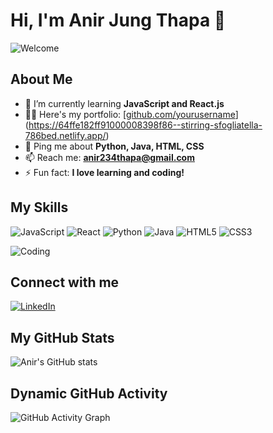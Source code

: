 # Hi, I'm Anir Jung Thapa 👋

![Welcome](https://media.giphy.com/media/kBZ212yGzFaxgkSIKW/giphy.gif)

## About Me
- 🌱 I’m currently learning **JavaScript and React.js**
- 👨‍💻 Here's my portfolio: [[github.com/yourusername](https://github.com/yourusername)](https://64ffe182ff91000008398f86--stirring-sfogliatella-786bed.netlify.app/)
- 💬 Ping me about **Python, Java, HTML, CSS**
- 📫 Reach me: **anir234thapa@gmail.com**
- ⚡ Fun fact: **I love learning and coding!**

## My Skills
![JavaScript](https://img.shields.io/badge/-JavaScript-F7DF1E?style=for-the-badge&logo=javascript&logoColor=black)
![React](https://img.shields.io/badge/-React-61DAFB?style=for-the-badge&logo=react&logoColor=black)
![Python](https://img.shields.io/badge/-Python-3776AB?style=for-the-badge&logo=python&logoColor=white)
![Java](https://img.shields.io/badge/-Java-007396?style=for-the-badge&logo=java&logoColor=white)
![HTML5](https://img.shields.io/badge/-HTML5-E34F26?style=for-the-badge&logo=html5&logoColor=white)
![CSS3](https://img.shields.io/badge/-CSS3-1572B6?style=for-the-badge&logo=css3&logoColor=white)

![Coding](https://media.giphy.com/media/L8K62iTDkzGX6/giphy.gif)

## Connect with me
[![LinkedIn](https://img.shields.io/badge/-LinkedIn-0077B5?style=flat&logo=linkedin&logoColor=white)](https://www.linkedin.com/in/yourprofile)

## My GitHub Stats
![Anir's GitHub stats](https://github-readme-stats.vercel.app/api?username=yourusername&show_icons=true&theme=tokyonight)

## Dynamic GitHub Activity
![GitHub Activity Graph](https://activity-graph.herokuapp.com/graph?username=yourusername&theme=xcode)

